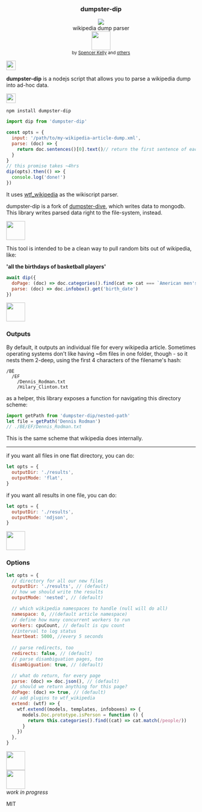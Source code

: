 <div align="center">
	<h3>dumpster-dip</h3>
	<a href="https://npmjs.org/package/dumpster-dip">
		<img src="https://img.shields.io/npm/v/dumpster-dip.svg?style=flat-square" />
	</a>
	<div>wikipedia dump parser</div>
  <div align="center">
    <img height="50px" src="https://user-images.githubusercontent.com/399657/68221814-05ed1680-ffb8-11e9-8b6b-c7528d163871.png"/>
  </div>
  <sub>
    by
    <a href="http://spencermounta.in/">Spencer Kelly</a> and
    <a href="https://github.com/spencermountain/dumpster-dive/graphs/contributors">
      others
    </a>
  </sub>
</div>
<p></p>
<!-- spacer -->
<img height="25px" src="https://user-images.githubusercontent.com/399657/68221862-17ceb980-ffb8-11e9-87d4-7b30b6488f16.png"/>

<b>dumpster-dip</b> is a nodejs script that allows you to parse a wikipedia dump into ad-hoc data.

<!-- spacer -->
<img height="25px" src="https://user-images.githubusercontent.com/399657/68221862-17ceb980-ffb8-11e9-87d4-7b30b6488f16.png"/>


`npm install dumpster-dip`

```js
import dip from 'dumpster-dip'

const opts = {
  input: '/path/to/my-wikipedia-article-dump.xml',
  parse: (doc) => {
    return doc.sentences()[0].text()// return the first sentence of each page
  }
}
// this promise takes ~4hrs
dip(opts).then(() => {
  console.log('done!')
})
```
It uses <a href="https://github.com/spencermountain/wtf_wikipedia">wtf_wikipedia</a> as the wikiscript parser.

dumpster-dip is a fork of <a href="https://github.com/spencermountain/dumpster-dive/tree/dev">dumpster-dive</a>, which writes data to mongodb.
This library writes parsed data right to the file-system, instead.

<!-- spacer -->
<img height="50px" src="https://user-images.githubusercontent.com/399657/68221862-17ceb980-ffb8-11e9-87d4-7b30b6488f16.png"/>


This tool is intended to be a clean way to pull random bits out of wikipedia, like:

**'all the birthdays of basketball players'**
```js
await dip({
  doPage: (doc) => doc.categories().find(cat => cat === `American men's basketball players`),
  parse: (doc) => doc.infobox().get('birth_date')
})
```

<!-- spacer -->
<img height="50px" src="https://user-images.githubusercontent.com/399657/68221862-17ceb980-ffb8-11e9-87d4-7b30b6488f16.png"/>


### Outputs

By default, it outputs an individual file for every wikipedia article.
Sometimes operating systems don't like having ~6m files in one folder, though - so it nests them 2-deep, using the first 4 characters of the filename's hash:

```
/BE
  /EF
    /Dennis_Rodman.txt
    /Hilary_Clinton.txt
```

as a helper, this library exposes a function for navigating this directory scheme:

```js
import getPath from 'dumpster-dip/nested-path'
let file = getPath('Dennis Rodman')
// ./BE/EF/Dennis_Rodman.txt
```

This is the same scheme that wikipedia does internally.


---

if you want all files in one flat directory, you can do:
```js
let opts = {
  outputDir: './results', 
  outputMode: 'flat', 
}
```

if you want all results in one file, you can do:
```js
let opts = {
  outputDir: './results', 
  outputMode: 'ndjson', 
}
```

<!-- spacer -->
<img height="50px" src="https://user-images.githubusercontent.com/399657/68221862-17ceb980-ffb8-11e9-87d4-7b30b6488f16.png"/>

### Options
```js
let opts = {
  // directory for all our new files
  outputDir: './results', // (default)
  // how we should write the results
  outputMode: 'nested', // (default)

  // which wikipedia namespaces to handle (null will do all)
  namespace: 0, //(default article namespace)
  // define how many concurrent workers to run
  workers: cpuCount, // default is cpu count
  //interval to log status
  heartbeat: 5000, //every 5 seconds
  
  // parse redirects, too
  redirects: false, // (default)
  // parse disambiguation pages, too
  disambiguation: true, // (default)

  // what do return, for every page
  parse: (doc) => doc.json(), // (default)
  // should we return anything for this page?
  doPage: (doc) => true, // (default)
  // add plugins to wtf_wikipedia
  extend: (wtf) => {
    wtf.extend((models, templates, infoboxes) => {
      models.Doc.prototype.isPerson = function () {
        return this.categories().find((cat) => cat.match(/people/))
      }
    })
  },
}
```

<div >
  <img height="50px" src="https://user-images.githubusercontent.com/399657/68221862-17ceb980-ffb8-11e9-87d4-7b30b6488f16.png"/>
</div>
<!-- spacer -->
<img height="50px" src="https://user-images.githubusercontent.com/399657/68221862-17ceb980-ffb8-11e9-87d4-7b30b6488f16.png"/>

<div><i>work in progress</i></div>

MIT